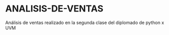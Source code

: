 # ANALISIS-DE-VENTAS
Análisis de ventas realizado en la segunda clase del diplomado de python x UVM
